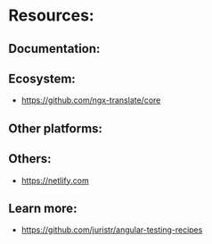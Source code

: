 # Resources:

## Documentation:


## Ecosystem:
- https://github.com/ngx-translate/core


## Other platforms:


## Others:
- https://netlify.com


## Learn more:
- https://github.com/juristr/angular-testing-recipes
